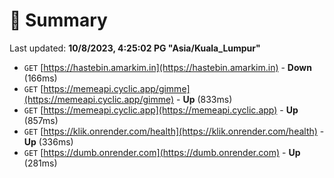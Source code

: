 # 📖 Summary
Last updated: **10/8/2023, 4:25:02 PG "Asia/Kuala_Lumpur"**

- `GET` [https://hastebin.amarkim.in](https://hastebin.amarkim.in) - **Down** (166ms)
- `GET` [https://memeapi.cyclic.app/gimme](https://memeapi.cyclic.app/gimme) - **Up** (833ms)
- `GET` [https://memeapi.cyclic.app](https://memeapi.cyclic.app) - **Up** (857ms)
- `GET` [https://klik.onrender.com/health](https://klik.onrender.com/health) - **Up** (336ms)
- `GET` [https://dumb.onrender.com](https://dumb.onrender.com) - **Up** (281ms)
